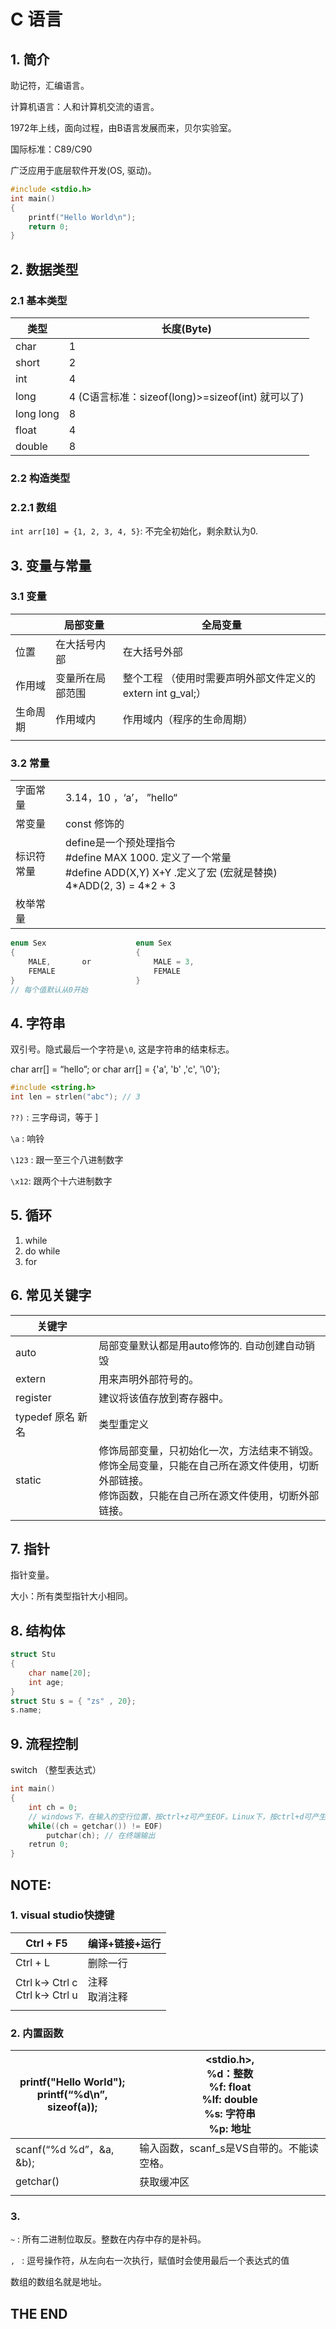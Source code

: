 # C 语言

## 1. 简介

助记符，汇编语言。

计算机语言：人和计算机交流的语言。

1972年上线，面向过程，由B语言发展而来，贝尔实验室。

国际标准：C89/C90

广泛应用于底层软件开发(OS, 驱动)。

```c
#include <stdio.h>
int main()
{
	printf("Hello World\n");
	return 0;
}
```

## 2. 数据类型

### 2.1 基本类型

| 类型	   |长度(Byte)      |
| --------- | ---- |
| char       | 1 |
| short | 2 |
| int  | 4 |
| long      | 4 (C语言标准：sizeof(long)>=sizeof(int) 就可以了) |
| long long | 8 |
| float     | 4 |
| double    | 8 |

### 2.2 构造类型

### 2.2.1 数组

`int arr[10] = {1, 2, 3, 4, 5}`: 不完全初始化，剩余默认为0.

## 3. 变量与常量

### 3.1 变量
|          | 局部变量         | 全局变量                                                   |
| -------- | ---------------- | ---------------------------------------------------------- |
| 位置     | 在大括号内部     | 在大括号外部                                               |
| 作用域   | 变量所在局部范围 | 整个工程 （使用时需要声明外部文件定义的extern int g_val;） |
| 生命周期 | 作用域内         | 作用域内（程序的生命周期）                                 |
|          |                  |                                                            |

### 3.2 常量

|            |                                                              |
| ---------- | ------------------------------------------------------------ |
| 字面常量   | 3.14，10 ，‘a’， ”hello“                                     |
| 常变量     | const 修饰的                                                 |
| 标识符常量 | define是一个预处理指令 <br />#define MAX 1000. 定义了一个常量<br />#define ADD(X,Y) X+Y .定义了宏 (宏就是替换) 4\*ADD(2, 3) = 4\*2 + 3 |
| 枚举常量   |                                                              |

```c
enum Sex					enum Sex         
{							{
	MALE,		or				MALE = 3,
    FEMALE						FEMALE
}							}
// 每个值默认从0开始
```

## 4. 字符串

双引号。隐式最后一个字符是`\0`, 这是字符串的结束标志。

char arr[] = “hello”; or char arr[] = {'a', 'b' ,'c', '\0'};

```c
#include <string.h>
int len = strlen("abc"); // 3
```

`??)` : 三字母词，等于 ]

`\a` : 响铃

`\123` : 跟一至三个八进制数字

`\x12`: 跟两个十六进制数字

## 5. 循环

1. while
2. do while
2. for 

## 6. 常见关键字

| 关键字            |                                                              |
| ----------------- | ------------------------------------------------------------ |
| auto              | 局部变量默认都是用auto修饰的. 自动创建自动销毁               |
| extern            | 用来声明外部符号的。                                         |
| register          | 建议将该值存放到寄存器中。                                   |
| typedef 原名 新名 | 类型重定义                                                   |
| static            | 修饰局部变量，只初始化一次，方法结束不销毁。<br />修饰全局变量，只能在自己所在源文件使用，切断外部链接。<br />修饰函数，只能在自己所在源文件使用，切断外部链接。 |

## 7. 指针

指针变量。

大小：所有类型指针大小相同。

## 8. 结构体

```c
struct Stu
{
    char name[20];
    int age;
}
struct Stu s = { "zs" , 20};
s.name;
```

## 9. 流程控制

switch （整型表达式）

```c
int main()
{
    int ch = 0;
    // windows下，在输入的空行位置，按ctrl+z可产生EOF。Linux下，按ctrl+d可产生EOF
    while((ch = getchar()) != EOF) 
        putchar(ch); // 在终端输出
    retrun 0;
}
```




## NOTE:

### 1. visual studio快捷键
| Ctrl + F5                            | 编译+链接+运行     |
| ------------------------------------ | ------------------ |
| Ctrl + L                             | 删除一行           |
| Ctrl k-> Ctrl c<br />Ctrl k-> Ctrl u | 注释<br />取消注释 |
|                                      |                    |
### 2. 内置函数
| printf("Hello World");<br />printf(“%d\n”, sizeof(a)); | <stdio.h>, <br />%d：整数<br />%f: float<br />%lf: double<br />%s: 字符串<br />%p: 地址 |
| ------------------------------------------------------ | ------------------------------------------------------------ |
| scanf(“%d %d”，&a, &b);                                | 输入函数，scanf_s是VS自带的。不能读空格。                    |
| getchar()                                              | 获取缓冲区                                                   |
|                                                        |                                                              |
### 3. 

`~` : 所有二进制位取反。整数在内存中存的是补码。

`, ` : 逗号操作符，从左向右一次执行，赋值时会使用最后一个表达式的值

数组的数组名就是地址。

## THE END
